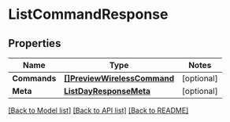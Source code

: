 # ListCommandResponse

## Properties
Name | Type | Notes
------------ | ------------- | -------------
**Commands** | [**[]PreviewWirelessCommand**](preview.wireless.command.md) | [optional] 
**Meta** | [**ListDayResponseMeta**](ListDayResponse_meta.md) | [optional] 

[[Back to Model list]](../README.md#documentation-for-models) [[Back to API list]](../README.md#documentation-for-api-endpoints) [[Back to README]](../README.md)


